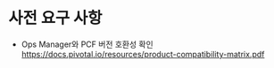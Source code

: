 # 사전 요구 사항
* Ops Manager와 PCF 버전 호환성 확인
https://docs.pivotal.io/resources/product-compatibility-matrix.pdf


#
